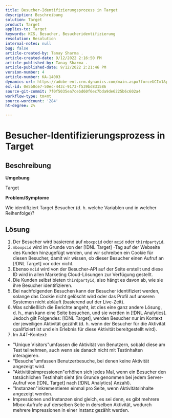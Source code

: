 ```yaml
---
title: Besucher-Identifizierungsprozess in Target
description: Beschreibung
solution: Target
product: Target
applies-to: Target
keywords: KCS, Besucher, Besucheridentifizierung
resolution: Resolution
internal-notes: null
bug: false
article-created-by: Tanay Sharma .
article-created-date: 9/12/2022 2:16:50 PM
article-published-by: Tanay Sharma .
article-published-date: 9/12/2022 2:21:46 PM
version-number: 4
article-number: KA-14003
dynamics-url: https://adobe-ent.crm.dynamics.com/main.aspx?forceUCI=1&pagetype=entityrecord&etn=knowledgearticle&id=31f96d89-a532-ed11-9db1-002248086735
exl-id: 0e5b0ce7-50ec-443c-9173-f539bd831586
source-git-commit: 7f0f5035ea7cebd60f6ec7bda9de6225b6c602a4
workflow-type: tm+mt
source-wordcount: '284'
ht-degree: 2%

---
```


# Besucher-Identifizierungsprozess in Target

## Beschreibung


<b>Umgebung</b>

Target



<b>Problem/Symptome</b>

Wie identifiziert Target Besucher (d. h. welche Variablen und in welcher Reihenfolge)?


## Lösung


1. Der Besucher wird basierend auf `mboxpcid` oder `mcid` oder `thirdpartyid`.
2. `mboxpcid` wird im Grunde von der [!DNL Target] -Tag auf der Webseite des Kunden hinzugefügt werden, und wir schreiben ein Cookie für diesen Besucher, damit wir wissen, ob dieser Besucher einen Aufruf an [!DNL Target] vor oder nicht.
3. Ebenso `mcid` wird von der Besucher-API auf der Seite erstellt und diese ID wird in allen Marketing Cloud-Lösungen zur Verfügung gestellt.
4. Die Kunden selbst bieten `thirdpartyid`, also hängt es davon ab, wie sie ihre Besucher identifizieren.
5. Bei nachfolgenden Besuchen kann der Besucher identifiziert werden, solange das Cookie nicht gelöscht wird oder das Profil auf unseren Systemen nicht abläuft (basierend auf der Live-Zeit).
6. Was schließlich die Berichte angeht, ist dies eine ganz andere Lösung, d. h., man kann eine Seite besuchen, und sie werden in [!DNL Analytics]. Jedoch gilt Folgendes: [!DNL Target], werden Besucher nur im Kontext der jeweiligen Aktivität gezählt (d. h. wenn der Besucher für die Aktivität qualifiziert ist und ein Erlebnis für diese Aktivität bereitgestellt wird).
7. Im A4T-Kontext:


- &quot;Unique Visitors&quot;umfassen die Aktivität von Benutzern, sobald diese am Test teilnehmen, auch wenn sie danach nicht mit Testinhalten interagieren.
- &quot;Besuche&quot;umfassen Benutzerbesuche, bei denen keine Aktivität angezeigt wird.
- &quot;Aktivitätsimpressionen&quot;erhöhen sich jedes Mal, wenn ein Besucher den tatsächlichen Testinhalt sieht (im Grunde genommen bei jedem Server-Aufruf von [!DNL Target] nach [!DNL Analytics] Anzahl).
- &quot;Instanzen&quot;inkrementieren einmal pro Seite, wenn Aktivitätsinhalte angezeigt werden.
- Impressionen und Instanzen sind gleich, es sei denn, es gibt mehrere Mbox-Aufrufe auf derselben Seite in derselben Aktivität, wodurch mehrere Impressionen in einer Instanz gezählt werden.
